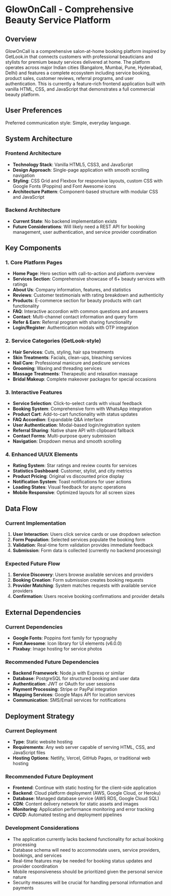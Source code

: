 # GlowOnCall - Comprehensive Beauty Service Platform

## Overview

GlowOnCall is a comprehensive salon-at-home booking platform inspired by GetLook.in that connects customers with professional beauticians and stylists for premium beauty services delivered at home. The platform operates across major Indian cities (Bangalore, Mumbai, Pune, Hyderabad, Delhi) and features a complete ecosystem including service booking, product sales, customer reviews, referral programs, and user authentication. This is currently a feature-rich frontend application built with vanilla HTML, CSS, and JavaScript that demonstrates a full commercial beauty platform.

## User Preferences

Preferred communication style: Simple, everyday language.

## System Architecture

### Frontend Architecture
- **Technology Stack**: Vanilla HTML5, CSS3, and JavaScript
- **Design Approach**: Single-page application with smooth scrolling navigation
- **Styling**: CSS Grid and Flexbox for responsive layouts, custom CSS with Google Fonts (Poppins) and Font Awesome icons
- **Architecture Pattern**: Component-based structure with modular CSS and JavaScript

### Backend Architecture
- **Current State**: No backend implementation exists
- **Future Considerations**: Will likely need a REST API for booking management, user authentication, and service provider coordination

## Key Components

### 1. Core Platform Pages
- **Home Page**: Hero section with call-to-action and platform overview
- **Services Section**: Comprehensive showcase of 6+ beauty services with ratings
- **About Us**: Company information, features, and statistics
- **Reviews**: Customer testimonials with rating breakdown and authenticity
- **Products**: E-commerce section for beauty products with cart functionality
- **FAQ**: Interactive accordion with common questions and answers
- **Contact**: Multi-channel contact information and query form
- **Refer & Earn**: Referral program with sharing functionality
- **Login/Register**: Authentication modals with OTP integration

### 2. Service Categories (GetLook-style)
- **Hair Services**: Cuts, styling, hair spa treatments
- **Skin Treatments**: Facials, clean-ups, bleaching services
- **Nail Care**: Professional manicure and pedicure services
- **Grooming**: Waxing and threading services
- **Massage Treatments**: Therapeutic and relaxation massage
- **Bridal Makeup**: Complete makeover packages for special occasions

### 3. Interactive Features
- **Service Selection**: Click-to-select cards with visual feedback
- **Booking System**: Comprehensive form with WhatsApp integration
- **Product Cart**: Add-to-cart functionality with status updates
- **FAQ Accordion**: Expandable Q&A interface
- **User Authentication**: Modal-based login/registration system
- **Referral Sharing**: Native share API with clipboard fallback
- **Contact Forms**: Multi-purpose query submission
- **Navigation**: Dropdown menus and smooth scrolling

### 4. Enhanced UI/UX Elements
- **Rating System**: Star ratings and review counts for services
- **Statistics Dashboard**: Customer, stylist, and city metrics
- **Product Pricing**: Original vs discounted price display
- **Notification System**: Toast notifications for user actions
- **Loading States**: Visual feedback for async operations
- **Mobile Responsive**: Optimized layouts for all screen sizes

## Data Flow

### Current Implementation
1. **User Interaction**: Users click service cards or use dropdown selection
2. **Form Population**: Selected services populate the booking form
3. **Validation**: Real-time form validation provides immediate feedback
4. **Submission**: Form data is collected (currently no backend processing)

### Expected Future Flow
1. **Service Discovery**: Users browse available services and providers
2. **Booking Creation**: Form submission creates booking requests
3. **Provider Matching**: System matches requests with available service providers
4. **Confirmation**: Users receive booking confirmations and provider details

## External Dependencies

### Current Dependencies
- **Google Fonts**: Poppins font family for typography
- **Font Awesome**: Icon library for UI elements (v6.0.0)
- **Pixabay**: Image hosting for service photos

### Recommended Future Dependencies
- **Backend Framework**: Node.js with Express or similar
- **Database**: PostgreSQL for structured booking and user data
- **Authentication**: JWT or OAuth for user sessions
- **Payment Processing**: Stripe or PayPal integration
- **Mapping Services**: Google Maps API for location services
- **Communication**: SMS/Email services for notifications

## Deployment Strategy

### Current Deployment
- **Type**: Static website hosting
- **Requirements**: Any web server capable of serving HTML, CSS, and JavaScript files
- **Hosting Options**: Netlify, Vercel, GitHub Pages, or traditional web hosting

### Recommended Future Deployment
- **Frontend**: Continue with static hosting for the client-side application
- **Backend**: Cloud platform deployment (AWS, Google Cloud, or Heroku)
- **Database**: Managed database service (AWS RDS, Google Cloud SQL)
- **CDN**: Content delivery network for static assets and images
- **Monitoring**: Application performance monitoring and error tracking
- **CI/CD**: Automated testing and deployment pipelines

### Development Considerations
- The application currently lacks backend functionality for actual booking processing
- Database schema will need to accommodate users, service providers, bookings, and services
- Real-time features may be needed for booking status updates and provider coordination
- Mobile responsiveness should be prioritized given the personal service nature
- Security measures will be crucial for handling personal information and payments